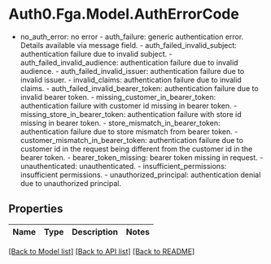 # Auth0.Fga.Model.AuthErrorCode
- no_auth_error: no error  - auth_failure: generic authentication error. Details available via message field.  - auth_failed_invalid_subject: authentication failure due to invalid subject.  - auth_failed_invalid_audience: authentication failure due to invalid audience.  - auth_failed_invalid_issuer: authentication failure due to invalid issuer.  - invalid_claims: authentication failure due to invalid claims.  - auth_failed_invalid_bearer_token: authentication failure due to invalid bearer token.  - missing_customer_in_bearer_token: authentication failure with customer id missing in bearer token.  - missing_store_in_bearer_token: authentication failure with store id missing in bearer token.  - store_mismatch_in_bearer_token: authentication failure due to store mismatch from bearer token.  - customer_mismatch_in_bearer_token: authentication failure due to customer id in the request being different from the customer id in the bearer token.  - bearer_token_missing: bearer token missing in request.  - unauthenticated: unauthenticated.  - insufficient_permissions: insufficient permissions.  - unauthorized_principal: authentication denial due to unauthorized principal.

## Properties

Name | Type | Description | Notes
------------ | ------------- | ------------- | -------------

[[Back to Model list]](../README.md#models) [[Back to API list]](../README.md#api-endpoints) [[Back to README]](../README.md)

